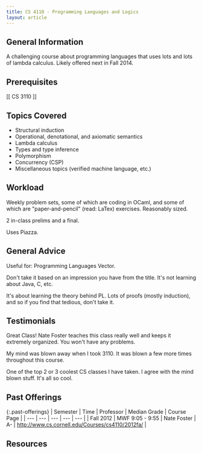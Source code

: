 ```yaml
---
title: CS 4110 - Programming Languages and Logics
layout: article
---
```


## General Information

A challenging course about programming languages that uses lots and lots of lambda calculus. Likely offered next in Fall 2014.

## Prerequisites

[[ CS 3110 ]]

## Topics Covered

 - Structural induction
 - Operational, denotational, and axiomatic semantics
 - Lambda calculus
 - Types and type inference
 - Polymorphism
 - Concurrency (CSP)
 - Miscellaneous topics (verified machine language, etc.)

## Workload

Weekly problem sets, some of which are coding in OCaml, and some of which are "paper-and-pencil" (read: LaTex) exercises. Reasonably sized.

2 in-class prelims and a final.

Uses Piazza.

## General Advice

Useful for: Programming Languages Vector.

Don't take it based on an impression you have from the title. It's not learning about Java, C, etc.

It's about learning the theory behind PL. Lots of proofs (mostly induction), and so if you find that tedious, don't take it.

## Testimonials

Great Class! Nate Foster teaches this class really well and keeps it extremely organized. You won't have any problems.

My mind was blown away when I took 3110. It was blown a few more times throughout this course.

One of the top 2 or 3 coolest CS classes I have taken. I agree with the mind blown stuff. It's all so cool.

## Past Offerings

{:.past-offerings}
| Semester | Time | Professor | Median Grade | Course Page |
| --- | --- | --- | --- | --- |
| Fall 2012 | MWF 9:05 - 9:55 | Nate Foster | A- | http://www.cs.cornell.edu/Courses/cs4110/2012fa/ |

## Resources
